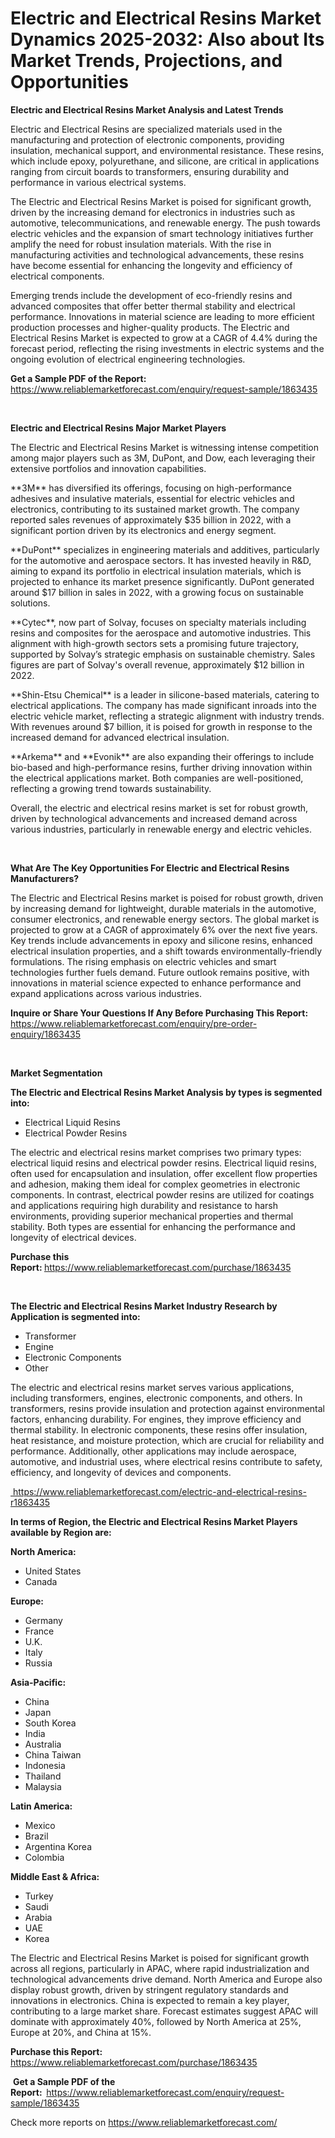 <p><h1>Electric and Electrical Resins Market Dynamics 2025-2032: Also about Its Market Trends, Projections, and Opportunities</h1></p><p><strong>Electric and Electrical Resins Market Analysis and Latest Trends</strong></p>
<p><p>Electric and Electrical Resins are specialized materials used in the manufacturing and protection of electronic components, providing insulation, mechanical support, and environmental resistance. These resins, which include epoxy, polyurethane, and silicone, are critical in applications ranging from circuit boards to transformers, ensuring durability and performance in various electrical systems.</p><p>The Electric and Electrical Resins Market is poised for significant growth, driven by the increasing demand for electronics in industries such as automotive, telecommunications, and renewable energy. The push towards electric vehicles and the expansion of smart technology initiatives further amplify the need for robust insulation materials. With the rise in manufacturing activities and technological advancements, these resins have become essential for enhancing the longevity and efficiency of electrical components.</p><p>Emerging trends include the development of eco-friendly resins and advanced composites that offer better thermal stability and electrical performance. Innovations in material science are leading to more efficient production processes and higher-quality products. The Electric and Electrical Resins Market is expected to grow at a CAGR of 4.4% during the forecast period, reflecting the rising investments in electric systems and the ongoing evolution of electrical engineering technologies.</p></p>
<p><strong>Get a Sample PDF of the Report:&nbsp;</strong> <a href="https://www.reliablemarketforecast.com/enquiry/request-sample/1863435?utm_campaign=2336&utm_medium=2&utm_source=Github&utm_content=ia&utm_term=03042025&utm_id=electric-and-electrical-resins">https://www.reliablemarketforecast.com/enquiry/request-sample/1863435</a></p>
<p>&nbsp;</p>
<p><strong>Electric and Electrical Resins Major Market Players</strong></p>
<p><p>The Electric and Electrical Resins Market is witnessing intense competition among major players such as 3M, DuPont, and Dow, each leveraging their extensive portfolios and innovation capabilities. </p><p>**3M** has diversified its offerings, focusing on high-performance adhesives and insulative materials, essential for electric vehicles and electronics, contributing to its sustained market growth. The company reported sales revenues of approximately $35 billion in 2022, with a significant portion driven by its electronics and energy segment.</p><p>**DuPont** specializes in engineering materials and additives, particularly for the automotive and aerospace sectors. It has invested heavily in R&D, aiming to expand its portfolio in electrical insulation materials, which is projected to enhance its market presence significantly. DuPont generated around $17 billion in sales in 2022, with a growing focus on sustainable solutions.</p><p>**Cytec**, now part of Solvay, focuses on specialty materials including resins and composites for the aerospace and automotive industries. This alignment with high-growth sectors sets a promising future trajectory, supported by Solvay’s strategic emphasis on sustainable chemistry. Sales figures are part of Solvay's overall revenue, approximately $12 billion in 2022.</p><p>**Shin-Etsu Chemical** is a leader in silicone-based materials, catering to electrical applications. The company has made significant inroads into the electric vehicle market, reflecting a strategic alignment with industry trends. With revenues around $7 billion, it is poised for growth in response to the increased demand for advanced electrical insulation.</p><p>**Arkema** and **Evonik** are also expanding their offerings to include bio-based and high-performance resins, further driving innovation within the electrical applications market. Both companies are well-positioned, reflecting a growing trend towards sustainability.</p><p>Overall, the electric and electrical resins market is set for robust growth, driven by technological advancements and increased demand across various industries, particularly in renewable energy and electric vehicles.</p></p>
<p>&nbsp;</p>
<p><strong>What Are The Key Opportunities For Electric and Electrical Resins Manufacturers?</strong></p>
<p><p>The Electric and Electrical Resins market is poised for robust growth, driven by increasing demand for lightweight, durable materials in the automotive, consumer electronics, and renewable energy sectors. The global market is projected to grow at a CAGR of approximately 6% over the next five years. Key trends include advancements in epoxy and silicone resins, enhanced electrical insulation properties, and a shift towards environmentally-friendly formulations. The rising emphasis on electric vehicles and smart technologies further fuels demand. Future outlook remains positive, with innovations in material science expected to enhance performance and expand applications across various industries.</p></p>
<p><strong>Inquire or Share Your Questions If Any Before Purchasing This Report:</strong> <a href="https://www.reliablemarketforecast.com/enquiry/pre-order-enquiry/1863435?utm_campaign=2336&utm_medium=2&utm_source=Github&utm_content=ia&utm_term=03042025&utm_id=electric-and-electrical-resins">https://www.reliablemarketforecast.com/enquiry/pre-order-enquiry/1863435</a></p>
<p>&nbsp;</p>
<p><strong>Market Segmentation</strong></p>
<p><strong>The Electric and Electrical Resins Market Analysis by types is segmented into:</strong></p>
<p><ul><li>Electrical Liquid Resins</li><li>Electrical Powder Resins</li></ul></p>
<p><p>The electric and electrical resins market comprises two primary types: electrical liquid resins and electrical powder resins. Electrical liquid resins, often used for encapsulation and insulation, offer excellent flow properties and adhesion, making them ideal for complex geometries in electronic components. In contrast, electrical powder resins are utilized for coatings and applications requiring high durability and resistance to harsh environments, providing superior mechanical properties and thermal stability. Both types are essential for enhancing the performance and longevity of electrical devices.</p></p>
<p><strong>Purchase this Report:&nbsp;</strong><a href="https://www.reliablemarketforecast.com/purchase/1863435?utm_campaign=2336&utm_medium=2&utm_source=Github&utm_content=ia&utm_term=03042025&utm_id=electric-and-electrical-resins">https://www.reliablemarketforecast.com/purchase/1863435</a></p>
<p>&nbsp;</p>
<p><strong>The Electric and Electrical Resins Market Industry Research by Application is segmented into:</strong></p>
<p><ul><li>Transformer</li><li>Engine</li><li>Electronic Components</li><li>Other</li></ul></p>
<p><p>The electric and electrical resins market serves various applications, including transformers, engines, electronic components, and others. In transformers, resins provide insulation and protection against environmental factors, enhancing durability. For engines, they improve efficiency and thermal stability. In electronic components, these resins offer insulation, heat resistance, and moisture protection, which are crucial for reliability and performance. Additionally, other applications may include aerospace, automotive, and industrial uses, where electrical resins contribute to safety, efficiency, and longevity of devices and components.</p></p>
<p><a href="https://www.reliablemarketforecast.com/electric-and-electrical-resins-r1863435?utm_campaign=2336&utm_medium=2&utm_source=Github&utm_content=ia&utm_term=03042025&utm_id=electric-and-electrical-resins">&nbsp;https://www.reliablemarketforecast.com/electric-and-electrical-resins-r1863435</a></p>
<p><strong>In terms of Region, the Electric and Electrical Resins Market Players available by Region are:</strong></p>
<p>
    <p> <strong> North America: </strong>
        <ul>
            <li>United States</li>
            <li>Canada</li>
        </ul>
        </p> 
    <p> <strong> Europe: </strong>
        <ul>
            <li>Germany</li>
            <li>France</li>
            <li>U.K.</li>
            <li>Italy</li>
            <li>Russia</li>
        </ul>
        </p> 
    <p> <strong> Asia-Pacific: </strong>
        <ul>
            <li>China</li>
            <li>Japan</li>
            <li>South Korea</li>
            <li>India</li>
            <li>Australia</li>
            <li>China Taiwan</li>
            <li>Indonesia</li>
            <li>Thailand</li>
            <li>Malaysia</li>
        </ul>
        </p> 
    <p> <strong> Latin America: </strong>
        <ul>
            <li>Mexico</li>
            <li>Brazil</li>
            <li>Argentina Korea</li>
            <li>Colombia</li>
        </ul>
        </p> 
    <p> <strong> Middle East & Africa: </strong>
        <ul>
            <li>Turkey</li>
            <li>Saudi</li>
            <li>Arabia</li>
            <li>UAE</li>
            <li>Korea</li>
        </ul>
    </p>
    </p>
<p><p>The Electric and Electrical Resins Market is poised for significant growth across all regions, particularly in APAC, where rapid industrialization and technological advancements drive demand. North America and Europe also display robust growth, driven by stringent regulatory standards and innovations in electronics. China is expected to remain a key player, contributing to a large market share. Forecast estimates suggest APAC will dominate with approximately 40%, followed by North America at 25%, Europe at 20%, and China at 15%.</p></p>
<p><strong>Purchase this Report: </strong><a href="https://www.reliablemarketforecast.com/purchase/1863435?utm_campaign=2336&utm_medium=2&utm_source=Github&utm_content=ia&utm_term=03042025&utm_id=electric-and-electrical-resins">https://www.reliablemarketforecast.com/purchase/1863435</a></p>
<p>&nbsp;<strong>Get a Sample PDF of the Report:&nbsp;&nbsp;</strong><a href="https://www.reliablemarketforecast.com/enquiry/request-sample/1863435?utm_campaign=2336&utm_medium=2&utm_source=Github&utm_content=ia&utm_term=03042025&utm_id=electric-and-electrical-resins">https://www.reliablemarketforecast.com/enquiry/request-sample/1863435</a></p>
<p><strong></strong></p>
<p>Check more reports on <a href="https://www.reliablemarketforecast.com/?utm_campaign=2336&utm_medium=2&utm_source=Github&utm_content=ia&utm_term=03042025&utm_id=electric-and-electrical-resins">https://www.reliablemarketforecast.com/</a></p>